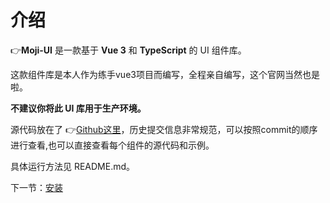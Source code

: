 # 介绍

   👉**Moji-UI** 是一款基于 **Vue 3** 和 **TypeScript** 的 UI 组件库。

   这款组件库是本人作为练手vue3项目而编写，全程亲自编写，这个官网当然也是啦。

   **不建议你将此 UI 库用于生产环境。**

   源代码放在了 👉[Github这里](https://github.com/heeeyueee/moji-ui)，历史提交信息非常规范，可以按照commit的顺序进行查看,也可以直接查看每个组件的源代码和示例。

   具体运行方法见 README.md。


下一节：[安装](#/doc/install)